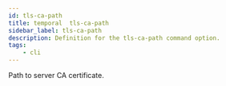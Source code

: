 ```yaml
---
id: tls-ca-path
title: temporal  tls-ca-path
sidebar_label: tls-ca-path
description: Definition for the tls-ca-path command option.
tags:
	- cli
---
```

Path to server CA certificate.
